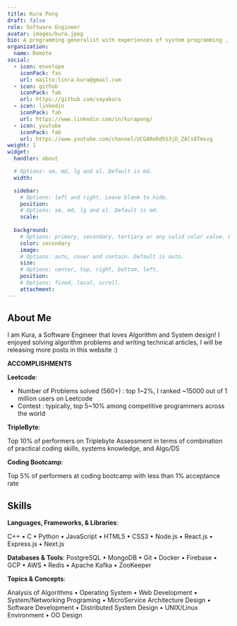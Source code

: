 ```yaml
---
title: Kura Peng
draft: false
role: Software Engineer
avatar: images/kura.jpeg
bio: A programming generalist with experiences of system programming , network programming, and full-stack web development.
organization:
  name: Remote
social:
  - icon: envelope
    iconPack: fas
    url: mailto:linra.kura@gmail.com
  - icon: github
    iconPack: fab
    url: https://github.com/sayakura
  - icon: linkedin
    iconPack: fab
    url: https://www.linkedin.com/in/kurapeng/
  - icon: youtube
    iconPack: fab
    url: https://www.youtube.com/channel/UCGARoRd5S3jD_ZAls8Tmsvg
weight: 1
widget:
  handler: about

  # Options: sm, md, lg and xl. Default is md.
  width:

  sidebar:
    # Options: left and right. Leave blank to hide.
    position:
    # Options: sm, md, lg and xl. Default is md.
    scale:
  
  background:
    # Options: primary, secondary, tertiary or any valid color value. Default is primary.
    color: secondary
    image:
    # Options: auto, cover and contain. Default is auto.
    size:
    # Options: center, top, right, bottom, left.
    position:
    # Options: fixed, local, scroll.
    attachment: 
---
```


## About Me
I am Kura, a Software Engineer that loves Algorithm and System design! 
I enjoyed solving algorithm problems and writing technical articles, I will be releasing more posts in this website :)

**ACCOMPLISHMENTS**

**Leetcode**:

  - Number of Problems solved (560+) : top 1~2%, I ranked ~15000 out of 1 million users on Leetcode
  - Contest : typically, top 5~10% among competitive programmers across the world

**TripleByte**:

Top 10% of performers on Triplebyte Assessment in terms of combination of practical coding skills, systems knowledge, and Algo/DS

**Coding Bootcamp**:

Top 5% of performers at coding bootcamp with less than 1% acceptance rate


## Skills  

**Languages, Frameworks, & Libraries**:

C++ • C • Python • JavaScript • HTML5 • CSS3 • Node.js • React.js • Express.js • Next.js 

**Databases & Tools**:
PostgreSQL • MongoDB • Git • Docker • Firebase • GCP • AWS • Redis • Apache Kafka • ZooKeeper 

**Topics & Concepts**:

Analysis of Algorithms • Operating System • Web Development • System/Networking Programing • MicroService Architecture Design • Software Development • Distributed System Design • UNIX/Linux Environment • OO Design